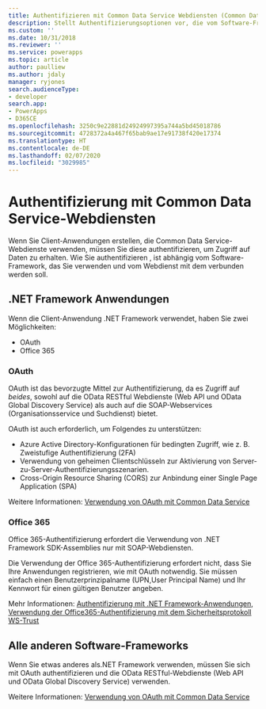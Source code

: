```yaml
---
title: Authentifizieren mit Common Data Service Webdiensten (Common Data Service) | Microsoft-Dokumentation
description: Stellt Authentifizierungsoptionen vor, die vom Software-Framework abhängen, das Sie verwenden.
ms.custom: ''
ms.date: 10/31/2018
ms.reviewer: ''
ms.service: powerapps
ms.topic: article
author: paulliew
ms.author: jdaly
manager: ryjones
search.audienceType:
- developer
search.app:
- PowerApps
- D365CE
ms.openlocfilehash: 3250c9e22881d24924997395a744a5bd45018786
ms.sourcegitcommit: 4728372a4a467f65bab9ae17e91738f420e17374
ms.translationtype: HT
ms.contentlocale: de-DE
ms.lasthandoff: 02/07/2020
ms.locfileid: "3029985"
---
```

# <a name="authentication-with-common-data-service-web-services"></a>Authentifizierung mit Common Data Service-Webdiensten

Wenn Sie Client-Anwendungen erstellen, die Common Data Service-Webdienste verwenden, müssen Sie diese authentifizieren, um Zugriff auf Daten zu erhalten. Wie Sie authentifizieren , ist abhängig vom Software-Framework, das Sie verwenden und vom Webdienst mit dem verbunden werden soll.

## <a name="net-framework-applications"></a>.NET Framework Anwendungen

Wenn die Client-Anwendung .NET Framework verwendet, haben Sie zwei Möglichkeiten:

- OAuth
- Office 365

### <a name="oauth"></a>OAuth

OAuth ist das bevorzugte Mittel zur Authentifizierung, da es Zugriff auf *beides*, sowohl auf die OData RESTful Webdienste (Web API und OData Global Discovery Service) als auch auf die SOAP-Webservices (Organisationsservice und Suchdienst) bietet. 

OAuth ist auch erforderlich, um Folgendes zu unterstützen: 
 - Azure Active Directory-Konfigurationen für bedingten Zugriff, wie z. B. Zweistufige Authentifizierung (2FA)
 - Verwendung von geheimen Clientschlüsseln zur Aktivierung von Server-zu-Server-Authentifizierungsszenarien.
 - Cross-Origin Resource Sharing (CORS) zur Anbindung einer Single Page Application (SPA)

Weitere Informationen: [Verwendung von OAuth mit Common Data Service](authenticate-oauth.md)

### <a name="office-365"></a>Office 365

Office 365-Authentifizierung erfordert die Verwendung von .NET Framework SDK-Assemblies nur mit SOAP-Webdiensten.

Die Verwendung der Office 365-Authentifizierung erfordert nicht, dass Sie Ihre Anwendungen registrieren, wie mit OAuth notwendig. Sie müssen einfach einen Benutzerprinzipalname (UPN,User Principal Name) und Ihr Kennwort für einen gültigen Benutzer angeben.

Mehr Informationen: [Authentifizierung mit .NET Framework-Anwendungen](authenticate-dot-net-framework.md), [Verwendung der Office365-Authentifizierung mit dem Sicherheitsprotokoll WS-Trust](authenticate-office365-deprecation.md)

## <a name="all-other-software-frameworks"></a>Alle anderen Software-Frameworks

Wenn Sie etwas anderes als.NET Framework verwenden, müssen Sie sich mit OAuth authentifizieren und die OData RESTful-Webdienste (Web API und OData Global Discovery Service) verwenden.

Weitere Informationen: [Verwendung von OAuth mit Common Data Service](authenticate-oauth.md)
